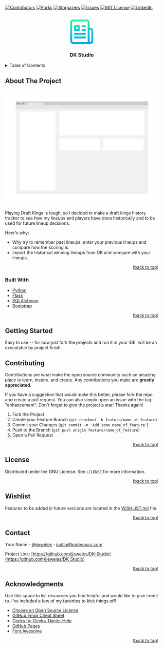 <div id="top"></div>

<!-- PROJECT SHIELDS -->
<!--
*** I'm using markdown "reference style" links for readability.
*** Reference links are enclosed in brackets [ ] instead of parentheses ( ).
*** See the bottom of this document for the declaration of the reference variables
*** for contributors-url, forks-url, etc. This is an optional, concise syntax you may use.
*** https://www.markdownguide.org/basic-syntax/#reference-style-links
-->
[![Contributors][contributors-shield]][contributors-url]
[![Forks][forks-shield]][forks-url]
[![Stargazers][stars-shield]][stars-url]
[![Issues][issues-shield]][issues-url]
[![MIT License][license-shield]][license-url]
[![LinkedIn][linkedin-shield]][linkedin-url]



<!-- PROJECT LOGO -->
<br />
<div align="center">
  <a href="https://github.com/jjeweles/DK-Studio">
    <img src="static/images/logo.png" alt="Logo" width="80" height="80">
  </a>

<h3 align="center">DK Studio</h3>

</div>



<!-- TABLE OF CONTENTS -->
<details>
  <summary>Table of Contents</summary>
  <ol>
    <li>
      <a href="#about-the-project">About The Project</a>
      <ul>
        <li><a href="#built-with">Built With</a></li>
      </ul>
    </li>
    <li>
      <a href="#getting-started">Getting Started</a>
    </li>
    <li><a href="#contributing">Contributing</a></li>
    <li><a href="#license">License</a></li>
    <li><a href="#wishlist">Wishlist</a></li>
    <li><a href="#contact">Contact</a></li>
    <li><a href="#acknowledgments">Acknowledgments</a></li>
  </ol>
</details>



<!-- ABOUT THE PROJECT -->

## About The Project

[![Product Name Screen Shot][product-screenshot]](https://github.com/jjeweles/DK-Studio)

Playing Draft Kings is tough, so I decided to make a draft kings history tracker to see how my lineups and players have
done historically and to be used for future lineup decisions.

Here's why:

* Why try to remember past lineups, enter your previous lineups and compare how the scoring is.
* Import the historical winning lineups from DK and compare with your lineups.

<p align="right">(<a href="#top">back to top</a>)</p>

### Built With

* [Python](https://www.python.org/)
* [Flask](https://flask.palletsprojects.com/)
* [SQLAlchemy](https://www.sqlalchemy.org/)
* [Bootstrap](https://getbootstrap.com/)

<p align="right">(<a href="#top">back to top</a>)</p>



<!-- GETTING STARTED -->

## Getting Started

Easy to use -- for now just fork the projects and run it in your IDE, will be an executable by project finish.

[//]: # (### Prerequisites)

[//]: # ()

[//]: # (This is an example of how to list things you need to use the software and how to install them.)

[//]: # (* npm)

[//]: # (  ```sh)

[//]: # (  npm install npm@latest -g)

[//]: # (  ```)

[//]: # (<!-- USAGE EXAMPLES -->)

[//]: # (## Usage)

[//]: # ()

[//]: # (Use this space to show useful examples of how a project can be used. Additional screenshots, code examples and demos work well in this space. You may also link to more resources.)

[//]: # ()

[//]: # (_For more examples, please refer to the [Documentation]&#40;https://example.com&#41;_)

[//]: # ()

[//]: # (<p align="right">&#40;<a href="#top">back to top</a>&#41;</p>)



<!-- CONTRIBUTING -->

## Contributing

Contributions are what make the open source community such an amazing place to learn, inspire, and create. Any
contributions you make are **greatly appreciated**.

If you have a suggestion that would make this better, please fork the repo and create a pull request. You can also
simply open an issue with the tag "enhancement".
Don't forget to give the project a star! Thanks again!

1. Fork the Project
2. Create your Feature Branch (`git checkout -b feature/name_of_feature`)
3. Commit your Changes (`git commit -m 'Add some name_of_feature'`)
4. Push to the Branch (`git push origin feature/name_of_feature`)
5. Open a Pull Request

<p align="right">(<a href="#top">back to top</a>)</p>



<!-- LICENSE -->

## License

Distributed under the GNU License. See `LICENSE` for more information.

<p align="right">(<a href="#top">back to top</a>)</p>


<!-- WISHLIST -->

## Wishlist

Features to be added in future versions are located in the [WISHLIST.md](docs/WISHLIST.md) file.

<p align="right">(<a href="#top">back to top</a>)</p>



<!-- CONTACT -->

## Contact

Your Name - [@jjeweles](https://twitter.com/jjeweles1) - justin@kodesourc.com

Project Link: [https://github.com/jjeweles/DK-Studio](https://github.com/jjeweles/DK-Studio)

<p align="right">(<a href="#top">back to top</a>)</p>



<!-- ACKNOWLEDGMENTS -->

## Acknowledgments

Use this space to list resources you find helpful and would like to give credit to. I've included a few of my favorites
to kick things off!

* [Choose an Open Source License](https://choosealicense.com)
* [GitHub Emoji Cheat Sheet](https://www.webpagefx.com/tools/emoji-cheat-sheet)
* [Geeks for Geeks Tkinter Help](https://www.geeksforgeeks.org/introduction-to-tkinter/?ref=lbp)
* [GitHub Pages](https://pages.github.com)
* [Font Awesome](https://fontawesome.com)

<p align="right">(<a href="#top">back to top</a>)</p>



<!-- MARKDOWN LINKS & IMAGES -->
<!-- https://www.markdownguide.org/basic-syntax/#reference-style-links -->

[contributors-shield]: https://img.shields.io/github/contributors/jjeweles/DK-Studio.svg?style=for-the-badge

[contributors-url]: https://github.com/jjeweles/DK-Studio/graphs/contributors

[forks-shield]: https://img.shields.io/github/forks/jjeweles/DK-Studio.svg?style=for-the-badge

[forks-url]: https://github.com/jjeweles/DK-Studio/network/members

[stars-shield]: https://img.shields.io/github/stars/jjeweles/DK-Studio.svg?style=for-the-badge

[stars-url]: https://github.com/jjeweles/DK-Studio/stargazers

[issues-shield]: https://img.shields.io/github/issues/jjeweles/DK-Studio.svg?style=for-the-badge

[issues-url]: https://github.com/jjeweles/DK-Studio/issues

[license-shield]: https://img.shields.io/github/license/jjeweles/DK-Studio.svg?style=for-the-badge

[license-url]: https://github.com/jjeweles/DK-Studio/blob/master/LICENSE

[linkedin-shield]: https://img.shields.io/badge/-LinkedIn-black.svg?style=for-the-badge&logo=linkedin&colorB=555

[linkedin-url]: https://www.linkedin.com/in/justin-jewell-b8753893/

[product-screenshot]: static/images/screenshot.png

